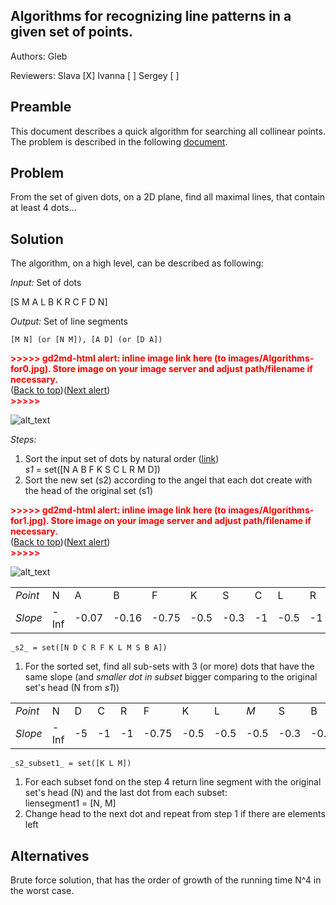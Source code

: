 ## Algorithms for recognizing line patterns in a given set of points.

Authors: Gleb

Reviewers: Slava [X] Ivanna [ ] Sergey [ ]


## Preamble

This document describes a quick algorithm for searching all collinear points. The problem is described in the following [document](http://coursera.cs.princeton.edu/algs4/assignments/collinear.html). 


## Problem

From the set of given dots, on a 2D plane, find all maximal lines, that contain at least 4 dots...


## Solution

The algorithm, on a high level, can be described as following:

_Input:_ Set of dots 

[S M A L B K R C F D N]

_Output:_ Set of line segments

	[M N] (or [N M]), [A D] (or [D A])



<p id="gdcalert1" ><span style="color: red; font-weight: bold">>>>>>  gd2md-html alert: inline image link here (to images/Algorithms-for0.jpg). Store image on your image server and adjust path/filename if necessary. </span><br>(<a href="#">Back to top</a>)(<a href="#gdcalert2">Next alert</a>)<br><span style="color: red; font-weight: bold">>>>>> </span></p>


![alt_text](images/Algorithms-for0.jpg "image_tooltip")


_Steps:_



1.  Sort the input set of dots by natural order ([link](https://stackoverflow.com/questions/5167928/what-is-natural-ordering-when-we-talk-about-sorting)) \
_s1_ = set([N A B F K S C L R M D])
1.  Sort the new set (s2) according to the angel that each dot create with the head of the original set (s1) 

    

<p id="gdcalert2" ><span style="color: red; font-weight: bold">>>>>>  gd2md-html alert: inline image link here (to images/Algorithms-for1.jpg). Store image on your image server and adjust path/filename if necessary. </span><br>(<a href="#">Back to top</a>)(<a href="#gdcalert3">Next alert</a>)<br><span style="color: red; font-weight: bold">>>>>> </span></p>


![alt_text](images/Algorithms-for1.jpg "image_tooltip")



<table>
  <tr>
   <td>
<em>Point</em>
   </td>
   <td>N
   </td>
   <td>A
   </td>
   <td>B
   </td>
   <td>F
   </td>
   <td>K
   </td>
   <td>S
   </td>
   <td>C
   </td>
   <td>L
   </td>
   <td>R
   </td>
   <td>M
   </td>
   <td>D
   </td>
  </tr>
  <tr>
   <td><em>Slope</em>
   </td>
   <td> -Inf
   </td>
   <td>-0.07
   </td>
   <td>-0.16
   </td>
   <td>-0.75
   </td>
   <td>-0.5
   </td>
   <td>-0.3
   </td>
   <td>-1
   </td>
   <td>-0.5
   </td>
   <td>-1
   </td>
   <td>-0.5
   </td>
   <td>-5
   </td>
  </tr>
</table>



    _s2_ = set([N D C R F K L M S B A])



1.  For the sorted set, find all sub-sets with 3 (or more) dots that have the same slope (and _smaller dot in subset_ bigger comparing to the original set's head (N from _s1_))

<table>
  <tr>
   <td>
<em>Point</em>
   </td>
   <td>N
   </td>
   <td>D
   </td>
   <td>C
   </td>
   <td>R
   </td>
   <td>F
   </td>
   <td>K
   </td>
   <td>L
   </td>
   <td><em>M</em>
   </td>
   <td>S
   </td>
   <td>B
   </td>
   <td>A
   </td>
  </tr>
  <tr>
   <td><em>Slope</em>
   </td>
   <td>-Inf
   </td>
   <td>-5
   </td>
   <td>-1
   </td>
   <td>-1
   </td>
   <td>-0.75
   </td>
   <td>-0.5
   </td>
   <td>-0.5
   </td>
   <td>-0.5
   </td>
   <td>-0.3
   </td>
   <td>-0.16
   </td>
   <td>-0.07
   </td>
  </tr>
</table>



    _s2_subset1_ = set([K L M])



1.  For each subset fond on the step 4 return line segment with the original set's head (N) and the last dot from each subset: \
liensegment1 = [N, M]
1.  Change head to the next dot and repeat from step 1 if there are elements left


## Alternatives

Brute force solution, that has the order of growth of the running time N^4 in the worst case.
